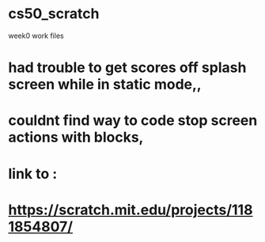 # cs50_scratch
week0 work files
# had trouble to get scores off splash screen while in static mode,,
# couldnt find way to code stop screen actions with blocks, 

# link to :
# https://scratch.mit.edu/projects/1181854807/
